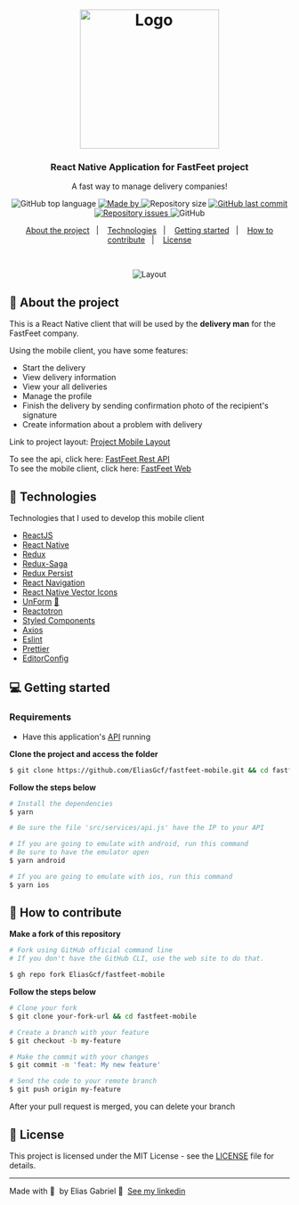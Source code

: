 <h1 align="center">
  <img src="https://res.cloudinary.com/eliasgcf/image/upload/v1590249783/fastfeet/logo_erpvwm.svg" alt="Logo" width="250px">
</h1>

<h3 align="center">
	React Native Application for FastFeet project
</h3>

<p align="center">
  A fast way to manage delivery companies!
</p>

<p align="center">
  <img alt="GitHub top language" src="https://img.shields.io/github/languages/top/EliasGcf/fastfeet-mobile?color=%237D40E7">

  <a href="https://www.linkedin.com/in/eliasgcf/" target="_blank" rel="noopener noreferrer">
    <img alt="Made by" src="https://img.shields.io/badge/made%20by-elias%20gabriel-%237D40E7">
  </a>

  <img alt="Repository size" src="https://img.shields.io/github/repo-size/EliasGcf/fastfeet-mobile?color=%237D40E7">

  <a href="https://github.com/EliasGcf/fastfeet-mobile/commits/master">
    <img alt="GitHub last commit" src="https://img.shields.io/github/last-commit/EliasGcf/fastfeet-mobile?color=%237D40E7">
  </a>

  <a href="https://github.com/EliasGcf/fastfeet-mobile/issues">
    <img alt="Repository issues" src="https://img.shields.io/github/issues/EliasGcf/fastfeet-mobile?color=%237D40E7">
  </a>

  <img alt="GitHub" src="https://img.shields.io/github/license/EliasGcf/fastfeet-mobile?color=%237D40E7">
</p>

<p align="center">
  <a href="#-about-the-project">About the project</a>&nbsp;&nbsp;&nbsp;|&nbsp;&nbsp;&nbsp;
  <a href="#-technologies">Technologies</a>&nbsp;&nbsp;&nbsp;|&nbsp;&nbsp;&nbsp;
  <a href="#-getting-started">Getting started</a>&nbsp;&nbsp;&nbsp;|&nbsp;&nbsp;&nbsp;
  <a href="#-how-to-contribute">How to contribute</a>&nbsp;&nbsp;&nbsp;|&nbsp;&nbsp;&nbsp;
  <a href="#-license">License</a>
</p>

</br>

<p align="center">
  <img alt="Layout" src="https://res.cloudinary.com/eliasgcf/image/upload/v1592159394/fastfeet/layout-mobile_f5znq1.gif">
</p>

## 🚚 About the project

This is a React Native client that will be used by the **delivery man** for the FastFeet company.

Using the mobile client, you have some features:

- Start the delivery
- View delivery information
- View your all deliveries
- Manage the profile
- Finish the delivery by sending confirmation photo of the recipient's signature
- Create information about a problem with delivery

Link to project layout: [Project Mobile Layout](https://xd.adobe.com/view/a5d56d7d-c1d4-48a8-70ce-8b77f5f417a5-d3e4/grid)

To see the api, click here: [FastFeet Rest API](https://github.com/EliasGcf/fastfeet-api)<br />
To see the mobile client, click here: [FastFeet Web](https://github.com/EliasGcf/fastfeet-web)

## 🚀 Technologies

Technologies that I used to develop this mobile client

- [ReactJS](https://reactjs.org/)
- [React Native](https://reactnative.dev/)
- [Redux](https://redux.js.org/)
- [Redux-Saga](https://redux-saga.js.org/)
- [Redux Persist](https://github.com/rt2zz/redux-persist)
- [React Navigation](https://reactnavigation.org/)
- [React Native Vector Icons](https://github.com/oblador/react-native-vector-icons)
- [UnForm](https://unform.dev/) [💜](https://rocketseat.com.br/)
- [Reactotron](https://github.com/infinitered/reactotron)
- [Styled Components](https://styled-components.com/)
- [Axios](https://github.com/axios/axios)
- [Eslint](https://eslint.org/)
- [Prettier](https://prettier.io/)
- [EditorConfig](https://editorconfig.org/)

## 💻 Getting started

### Requirements

- Have this application's [API](https://github.com/EliasGcf/fastfeet-api) running

**Clone the project and access the folder**

```bash
$ git clone https://github.com/EliasGcf/fastfeet-mobile.git && cd fastfeet-mobile
```

**Follow the steps below**

```bash
# Install the dependencies
$ yarn

# Be sure the file 'src/services/api.js' have the IP to your API

# If you are going to emulate with android, run this command
# Be sure to have the emulator open
$ yarn android

# If you are going to emulate with ios, run this command
$ yarn ios
```

## 🤔 How to contribute

**Make a fork of this repository**

```bash
# Fork using GitHub official command line
# If you don't have the GitHub CLI, use the web site to do that.

$ gh repo fork EliasGcf/fastfeet-mobile
```

**Follow the steps below**

```bash
# Clone your fork
$ git clone your-fork-url && cd fastfeet-mobile

# Create a branch with your feature
$ git checkout -b my-feature

# Make the commit with your changes
$ git commit -m 'feat: My new feature'

# Send the code to your remote branch
$ git push origin my-feature
```

After your pull request is merged, you can delete your branch

## 📝 License

This project is licensed under the MIT License - see the [LICENSE](LICENSE) file for details.

---

Made with 💜&nbsp; by Elias Gabriel 👋 &nbsp;[See my linkedin](https://www.linkedin.com/in/eliasgcf/)
